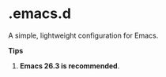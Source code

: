 # .emacs.d
A simple, lightweight configuration for Emacs.

**Tips**

1. **Emacs 26.3 is recommended**.